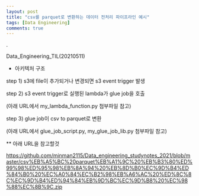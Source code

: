 ```yaml
---
layout: post
title: "csv를 parquet로 변환하는 데이터 전처리 파이프라인 예시"
tags: [Data Engineering]
comments: true
---
```


.

Data_Engineering_TIL(20210511)

- 아키텍처 구조

step 1) s3에 file이 추가되거나 변경되면 s3 event trigger 발생

step 2) s3 event trigger로 실행된 lambda가 glue job을 호출

(아래 URL에서 my_lambda_function.py 첨부파일 참고)

step 3) glue job이 csv to parquet로 변환

(아래 URL에서 glue_job_script.py, my_glue_job_lib.py 첨부파일 참고)

** 아래 URL을 참고할것

https://github.com/minman2115/Data_engineering_studynotes_2021/blob/master/csv%EB%A5%BC%20parquet%EB%A1%9C%20%EB%B3%80%ED%99%98%ED%95%98%EB%8A%94%20%EB%8D%B0%EC%9D%B4%ED%84%B0%20%EC%A0%84%EC%B2%98%EB%A6%AC%20%ED%8C%8C%EC%9D%B4%ED%94%84%EB%9D%BC%EC%9D%B8%20%EC%98%88%EC%8B%9C.zip